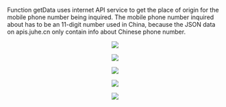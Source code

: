 Function getData uses internet API service to get the place of origin for the mobile phone number being inquired. The mobile phone number inquired about has to be an 11-digit number used in China, because the JSON data on apis.juhe.cn only contain info about Chinese phone number.
<p align="center">
  <img src="app/src/assets/github/API service.PNG"/>
</p>

<p align="center">
  <img src="app/src/assets/github/app screen shot.png"/>
</p>


<p align="center">
  <img src="app/src/assets/github/phone number district checking.png"/>
</p>

<p align="center">
  <img src="app/src/assets/github/phone number district checking01.png"/>
</p>

<p align="center">
  <img src="app/src/assets/github/phone number district checking02.png"/>
</p>




